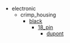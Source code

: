 * electronic
  * crimp_housing
    * [black](electronic/crimp_housing/black)
      * [18_pin](electronic/crimp_housing/black/18_pin)
        * [dupont](dupont)
